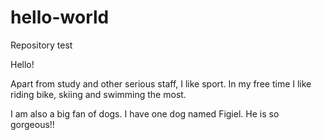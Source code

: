 # hello-world
Repository test

Hello!

Apart from study and other serious staff, I like sport.
In my free time I like riding bike, skiing and swimming the most.

I am also a big fan of dogs. I have one dog named Figiel. He is so gorgeous!!
